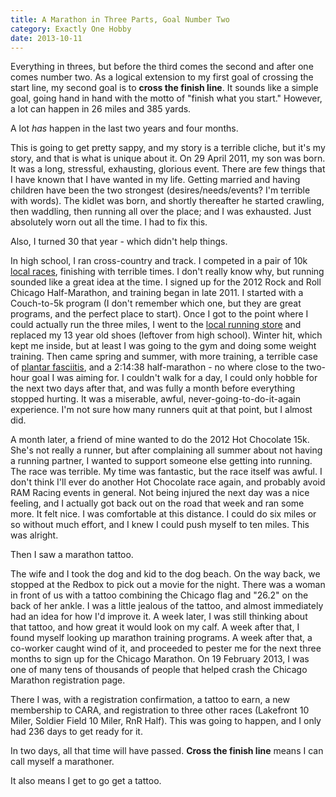 ```yaml
---
title: A Marathon in Three Parts, Goal Number Two
category: Exactly One Hobby
date: 2013-10-11
---
```


Everything in threes, but before the third comes the second and after one comes number two. As a logical extension to my first goal of crossing the start line, my second goal is to **cross the finish line**. It sounds like a simple goal, going hand in hand with the motto of "finish what you start." However, a lot can happen in 26 miles and 385 yards.

A lot _has_ happen in the last two years and four months.

This is going to get pretty sappy, and my story is a terrible cliche, but it's my story, and that is what is unique about it. On 29 April 2011, my son was born. It was a long, stressful, exhausting, glorious event. There are few things that I have known that I have wanted in my life. Getting married and having children have been the two strongest (desires/needs/events? I'm terrible with words). The kidlet was born, and shortly thereafter he started crawling, then waddling, then running all over the place; and I was exhausted. Just absolutely worn out all the time. I had to fix this.

Also, I turned 30 that year - which didn't help things.

In high school, I ran cross-country and track. I competed in a pair of 10k [local races](http://waucondaparks.org/wauconda-fest/wauconda-fest-5k-10k-race/), finishing with terrible times. I don't really know why, but running sounded like a great idea at the time. I signed up for the 2012 Rock and Roll Chicago Half-Marathon, and training began in late 2011. I started with a Couch-to-5k program (I don't remember which one, but they are great programs, and the perfect place to start). Once I got to the point where I could actually run the three miles, I went to the [local running store](http://universalsole.com/) and replaced my 13 year old shoes (leftover from high school). Winter hit, which kept me inside, but at least I was going to the gym and doing some weight training. Then came spring and summer, with more training, a terrible case of [plantar fasciitis](http://en.wikipedia.org/wiki/Plantar_fasciitis), and a 2:14:38 half-marathon - no where close to the two-hour goal I was aiming for. I couldn't walk for a day, I could only hobble for the next two days after that, and was fully a month before everything stopped hurting. It was a miserable, awful, never-going-to-do-it-again experience. I'm not sure how many runners quit at that point, but I almost did.

A month later, a friend of mine wanted to do the 2012 Hot Chocolate 15k. She's not really a runner, but after complaining all summer about not having a running partner, I wanted to support someone else getting into running. The race was terrible. My time was fantastic, but the race itself was awful. I don't think I'll ever do another Hot Chocolate race again, and probably avoid RAM Racing events in general. Not being injured the next day was a nice feeling, and I actually got back out on the road that week and ran some more. It felt nice. I was comfortable at this distance. I could do six miles or so without much effort, and I knew I could push myself to ten miles. This was alright.

Then I saw a marathon tattoo.

The wife and I took the dog and kid to the dog beach. On the way back, we stopped at the Redbox to pick out a movie for the night. There was a woman in front of us with a tattoo combining the Chicago flag and "26.2" on the back of her ankle. I was a little jealous of the tattoo, and almost immediately had an idea for how I'd improve it. A week later, I was still thinking about that tattoo, and how great it would look on my calf. A week after that, I found myself looking up marathon training programs. A week after that, a co-worker caught wind of it, and proceeded to pester me for the next three months to sign up for the Chicago Marathon. On 19 February 2013, I was one of many tens of thousands of people that helped crash the Chicago Marathon registration page.

There I was, with a registration confirmation, a tattoo to earn, a new membership to CARA, and registration to three other races (Lakefront 10 Miler, Soldier Field 10 Miler, RnR Half). This was going to happen, and I only had 236 days to get ready for it.

In two days, all that time will have passed. **Cross the finish line** means I can call myself a marathoner.

It also means I get to go get a tattoo.